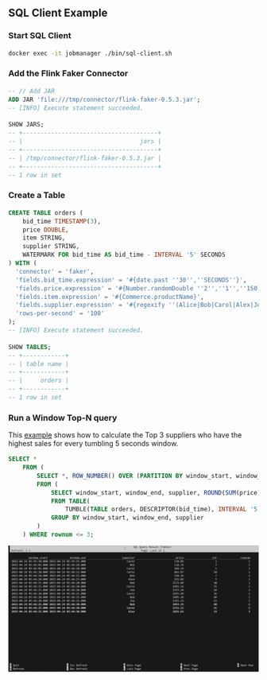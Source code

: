 ## SQL Client Example

### Start SQL Client

```bash
docker exec -it jobmanager ./bin/sql-client.sh
```

### Add the Flink Faker Connector

```SQL
-- // Add JAR
ADD JAR 'file:///tmp/connector/flink-faker-0.5.3.jar';
-- [INFO] Execute statement succeeded.

SHOW JARS;
-- +--------------------------------------+
-- |                                 jars |
-- +--------------------------------------+
-- | /tmp/connector/flink-faker-0.5.3.jar |
-- +--------------------------------------+
-- 1 row in set
```

### Create a Table

```sql
CREATE TABLE orders (
    bid_time TIMESTAMP(3),
    price DOUBLE,
    item STRING,
    supplier STRING,
    WATERMARK FOR bid_time AS bid_time - INTERVAL '5' SECONDS
) WITH (
  'connector' = 'faker',
  'fields.bid_time.expression' = '#{date.past ''30'',''SECONDS''}',
  'fields.price.expression' = '#{Number.randomDouble ''2'',''1'',''150''}',
  'fields.item.expression' = '#{Commerce.productName}',
  'fields.supplier.expression' = '#{regexify ''(Alice|Bob|Carol|Alex|Joe|James|Jane|Jack)''}',
  'rows-per-second' = '100'
);
-- [INFO] Execute statement succeeded.

SHOW TABLES;
-- +------------+
-- | table name |
-- +------------+
-- |     orders |
-- +------------+
-- 1 row in set
```

### Run a Window Top-N query

This [example](https://github.com/ververica/flink-sql-cookbook/blob/main/aggregations-and-analytics/11_window_top_n/11_window_top_n.md) shows how to calculate the Top 3 suppliers who have the highest sales for every tumbling 5 seconds window.

```sql
SELECT *
    FROM (
        SELECT *, ROW_NUMBER() OVER (PARTITION BY window_start, window_end ORDER BY price DESC) as rownum
        FROM (
            SELECT window_start, window_end, supplier, ROUND(SUM(price), 2) as price, COUNT(*) as cnt
            FROM TABLE(
                TUMBLE(TABLE orders, DESCRIPTOR(bid_time), INTERVAL '5' SECONDS))
            GROUP BY window_start, window_end, supplier
        )
    ) WHERE rownum <= 3;
```

![flink-sql-window-top-n](../images/flink-sql-window-top-n.gif)
